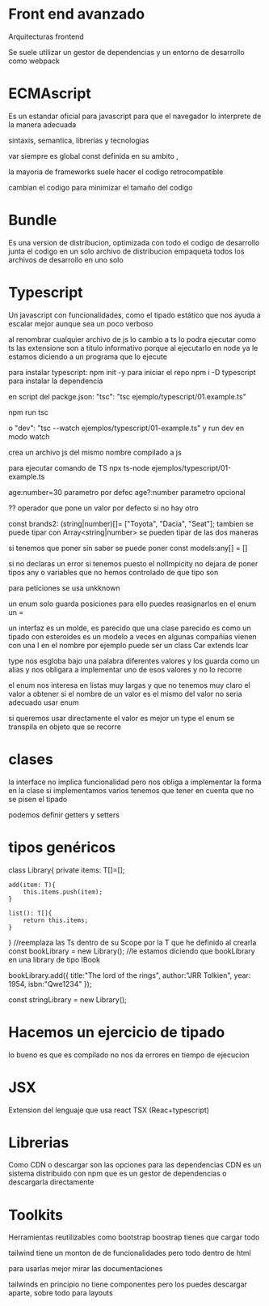 # Front end avanzado

Arquitecturas frontend

Se suele utilizar un gestor de dependencias y un entorno de desarrollo como webpack

# ECMAscript

Es un estandar oficial para javascript para que el navegador lo interprete de la manera adecuada

sintaxis, semantica, librerias y tecnologias

var siempre es global
const definida en su ambito , 

la mayoria de frameworks suele hacer el codigo retrocompatible

cambian el codigo para minimizar el tamaño del codigo

# Bundle

Es una version de  distribucion, optimizada con todo el codigo de desarrollo
junta el codigo en un solo archivo de distribucion
empaqueta todos los archivos de desarrollo en uno solo 

# Typescript

Un javascript con funcionalidades, como el tipado estático que nos ayuda a escalar
mejor aunque sea un poco verboso

al renombrar cualquier archivo de js lo cambio a ts lo podra ejecutar como ts las extensione son
a titulo informativo porque al ejecutarlo en node ya le estamos diciendo a un programa que lo
ejecute

para instalar typescript:
npm  init -y para iniciar el repo
npm i -D typescript  para instalar la dependencia

en script del packge.json:
"tsc": "tsc ejemplo/typescript/01.example.ts"

npm run tsc

o "dev": "tsc --watch ejemplos/typescript/01-example.ts"
y run dev en modo watch 

crea un archivo js del mismo nombre compilado a js

para ejecutar comando de TS
npx ts-node ejemplos/typescript/01-example.ts


age:number=30 parametro por defec
age?:number parametro opcional

?? operador que pone un valor por defecto si no hay otro

const brands2: (string|number)[]= ["Toyota", "Dacia", "Seat"];
tambien se puede tipar con Array<string|number>
se pueden tipar de las dos maneras

si tenemos que poner sin saber se puede poner
const models:any[] = []

si no declaras un error si tenemos puesto el noIlmpicity no dejara de poner 
tipos any o variables que no hemos controlado de que tipo son

para peticiones se usa unkknown

un enum solo guarda posiciones para ello puedes reasignarlos en el enum
un =

un interfaz es un molde, es parecido que una clase parecido
es como un tipado con esteroides es un modelo a veces en algunas compañias
vienen con una I en el nombre
por ejemplo puede ser un class Car extends Icar


type nos esgloba bajo una palabra diferentes valores y los guarda como un alias
y nos obligara a implementar uno de esos valores y no lo recorre

el enum nos interesa en listas muy largas y que no tenemos muy claro el valor a obtener
si el nombre de un valor es el mismo del valor no seria adecuado usar enum

si queremos usar directamente el valor es mejor un type
el enum se transpila en objeto que se recorre

# clases
la interface no implica funcionalidad pero nos obliga a implementar la forma en la
clase si implementamos  varios tenemos que tener en cuenta que no se pisen el tipado

podemos definir getters y setters

# tipos genéricos

class Library<T>{
    private items: T[]=[];

    add(item: T){
        this.items.push(item);
    }

    list(): T[]{
        return this.items;
    }
}
//reemplaza las Ts dentro de su Scope por la T que he definido al crearla
const bookLibrary = new Library<IBook>();
//le estamos diciendo que bookLibrary en una library de tipo IBook

bookLibrary.add({
    title:"The lord of the rings",
    author:"JRR Tolkien",
    year: 1954,
    isbn:"Qwe1234"
});

const stringLibrary = new Library<String>();

# Hacemos un ejercicio de tipado


lo bueno es que es compilado no nos da errores en tiempo de ejecucion

# JSX

Extension del lenguaje que usa react TSX (Reac+typescript)

# Librerias

Como CDN o descargar son las opciones para las dependencias
CDN es un sistema distribuido
con npm que es un gestor de dependencias
o descargarla directamente

# Toolkits

Herramientas reutilizables como bootstrap
boostrap tienes que cargar todo

tailwind tiene un monton de de funcionalidades pero todo dentro de html

para usarlas mejor mirar las documentaciones

tailwinds en principio no tiene componentes pero
los puedes descargar aparte, sobre todo para layouts

